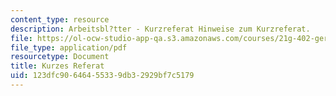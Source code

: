 ```yaml
---
content_type: resource
description: Arbeitsbl?tter - Kurzreferat Hinweise zum Kurzreferat.
file: https://ol-ocw-studio-app-qa.s3.amazonaws.com/courses/21g-402-german-ii-spring-2005/123dfc90646455339db32929bf7c5179_MIT21G_402S05_kurzereferat.pdf
file_type: application/pdf
resourcetype: Document
title: Kurzes Referat
uid: 123dfc90-6464-5533-9db3-2929bf7c5179
---
```

